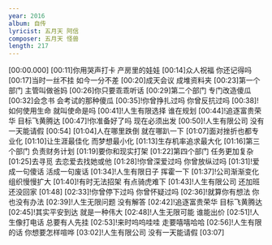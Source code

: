 ```yaml
---
year: 2016
album: 自传
lyricist: 五月天 阿信
composer: 五月天 怪兽
length: 217
---
```

[00:00.000]
[00:11]你用哭声打卡 产房里的娃娃
[00:14]众人祝福 你还记得吗
[00:17]当时一丝不挂 如今一分不差
[00:20]成天会议 成堆资料夹
[00:23]第一个部门 主管叫做爸妈
[00:26]你只要乖乖听话
[00:29]第二个部门 专门改造傻瓜
[00:32]会念书 会考试的那种傻瓜
[00:35]!你曾挣扎过吗 你曾反抗过吗
[00:38]!如何使用生命 就叫使命是吗
[00:41]!人生有限选择 谁在规划
[00:44]!追逐富贵荣华 目标飞黄腾达
[00:47]!你准备好了吗 现在必须出发
[00:50]!人生有限公司 没有一天能请假
[00:54]
[01:04]人在哪里跌倒 就在哪趴一下
[01:07]面对挫折也都专业化
[01:10]让生涯最佳化 而梦想最小化
[01:13]生存机率追求最大化
[01:16]第三个部门 负责财务计划
[01:19]要你和现实打架
[01:22]第四个部门 任务更加复杂
[01:25]去寻觅 去恋爱去找她或他
[01:28]!你曾深爱过吗 你曾放纵过吗
[01:31]!爱成一句傻话 活成一句废话
[01:34]!人生有限日子 挥霍一下
[01:37]!公司渐渐变化 组织慢慢扩大
[01:40]!有时无法招架 有点骑虎难下
[01:43]!人生有限公司 还加班还没回家
[01:48]
[02:33]!你曾停下过吗 你曾怀疑过吗
[02:36]!就算你有想法 你也没有办法
[02:39]!人生无限问题 没有解答
[02:42]!追逐富贵荣华 目标飞黄腾达
[02:45]!其实平安到达 就是一种伟大
[02:48]!人生无限可能 谁能出价
[02:51]!人生像打电话 总要有人先挂
[02:53]!来时呜呜哇哇 走要嘻嘻哈哈
[02:56]!人生有限的话 你想要怎样喧哗
[03:02]!人生有限公司 没有一天能请假
[03:07]